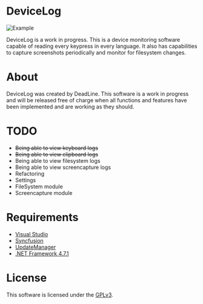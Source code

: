 # DeviceLog

![Example](https://codedead.com/wp-content/uploads/2018/01/test.gif)

DeviceLog is a work in progress. This is a device monitoring software capable of reading every keypress in every language.
It also has capabilities to capture screenshots periodically and monitor for filesystem changes.

# About
DeviceLog was created by DeadLine. This software is a work in progress and will be released free of charge when all functions and features have been implemented and are working as they should.

# TODO

* ~~Being able to view keyboard logs~~
* ~~Being able to view clipboard logs~~
* Being able to view filesystem logs
* Being able to view screencapture logs
* Refactoring
* Settings
* FileSystem module
* Screencapture module

# Requirements

* [Visual Studio](https://visualstudio.com)
* [Syncfusion](https://syncfusion.com)
* [UpdateManager](https://github.com/CodeDead/UpdateManager)
* [.NET Framework 4.7.1](https://www.microsoft.com/en-us/download/details.aspx?id=56116)

# License
This software is licensed under the [GPLv3](https://codedead.com/Software/Advanced%20PassGen/gpl.pdf).
